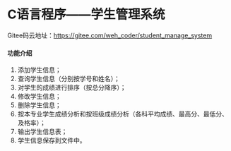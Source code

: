 # C语言程序——学生管理系统

Gitee码云地址：https://gitee.com/weh_coder/student_manage_system
 #### 功能介绍

1. 添加学生信息；
2. 查询学生信息（分别按学号和姓名）；
3. 对学生的成绩进行排序（按总分降序）； 
4. 修改学生信息；
5. 删除学生信息；
6. 按本专业学生成绩分析和按班级成绩分析（各科平均成绩、最高分、最低分、及格率）；
7. 输出学生信息表；
8. 学生信息保存到文件中。
